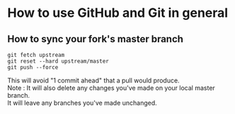 # How to use GitHub and Git in general

## How to sync your fork's master branch
```
git fetch upstream
git reset --hard upstream/master
git push --force
```
This will avoid "1 commit ahead" that a pull would produce.  
Note : It will also delete any changes you've made on your local master branch.  
It will leave any branches you've made unchanged.
